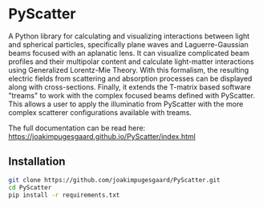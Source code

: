# PyScatter

A Python library for calculating and visualizing interactions between light and spherical particles, specifically plane waves and Laguerre-Gaussian beams focused with an aplanatic lens. 
It can visualize complicated beam profiles and their multipolar content and calculate light-matter interactions using Generalized Lorentz-Mie Theory. With this formalism, the resulting electric fields from scattering and absorption processes can be displayed along with cross-sections.
Finally, it extends the T-matrix based software "treams" to work with the complex focused beams defined with PyScatter. This allows a user to apply the illuminatio from PyScatter with the more complex scatterer configurations available with treams.

The full documentation can be read here: https://joakimpugesgaard.github.io/PyScatter/index.html


## Installation
```bash
git clone https://github.com/joakimpugesgaard/PyScatter.git
cd PyScatter
pip install -r requirements.txt
